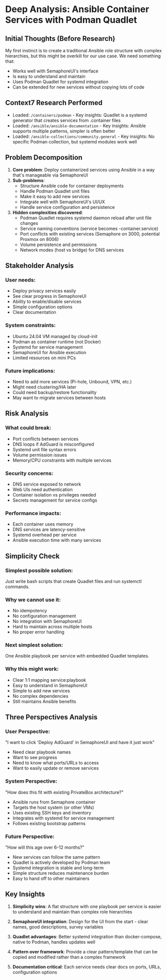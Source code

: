# Deep Analysis: Ansible Container Services with Podman Quadlet

## Initial Thoughts (Before Research)

My first instinct is to create a traditional Ansible role structure with complex hierarchies, but this might be overkill for our use case. We need something that:
- Works well with SemaphoreUI's interface
- Is easy to understand and maintain
- Uses Podman Quadlet for systemd integration
- Can be extended for new services without copying lots of code

## Context7 Research Performed
- Loaded: `/containers/podman` - Key insights: Quadlet is a systemd generator that creates services from .container files
- Loaded: `/ansible/ansible-documentation` - Key insights: Ansible supports multiple patterns, simpler is often better
- Loaded: `/ansible-collections/community.general` - Key insights: No specific Podman collection, but systemd modules work well

## Problem Decomposition

1. **Core problem**: Deploy containerized services using Ansible in a way that's manageable via SemaphoreUI
2. **Sub-problems**:
   - Structure Ansible code for container deployments
   - Handle Podman Quadlet unit files
   - Make it easy to add new services
   - Integrate well with SemaphoreUI's UI/UX
   - Handle service configuration and persistence
3. **Hidden complexities discovered**:
   - Podman Quadlet requires systemd daemon reload after unit file changes
   - Service naming conventions (service becomes <name>-container.service)
   - Port conflicts with existing services (Semaphore on 3000, potential Proxmox on 8006)
   - Volume persistence and permissions
   - Network modes (host vs bridge) for DNS services

## Stakeholder Analysis

### User needs:
- Deploy privacy services easily
- See clear progress in SemaphoreUI
- Ability to enable/disable services
- Simple configuration options
- Clear documentation

### System constraints:
- Ubuntu 24.04 VM managed by cloud-init
- Podman as container runtime (not Docker)
- Systemd for service management
- SemaphoreUI for Ansible execution
- Limited resources on mini PCs

### Future implications:
- Need to add more services (Pi-hole, Unbound, VPN, etc.)
- Might need clustering/HA later
- Could need backup/restore functionality
- May want to migrate services between hosts

## Risk Analysis

### What could break:
- Port conflicts between services
- DNS loops if AdGuard is misconfigured
- Systemd unit file syntax errors
- Volume permission issues
- Memory/CPU constraints with multiple services

### Security concerns:
- DNS service exposed to network
- Web UIs need authentication
- Container isolation vs privileges needed
- Secrets management for service configs

### Performance impacts:
- Each container uses memory
- DNS services are latency-sensitive
- Systemd overhead per service
- Ansible execution time with many services

## Simplicity Check

### Simplest possible solution:
Just write bash scripts that create Quadlet files and run systemctl commands.

### Why we cannot use it:
- No idempotency
- No configuration management
- No integration with SemaphoreUI
- Hard to maintain across multiple hosts
- No proper error handling

### Next simplest solution:
One Ansible playbook per service with embedded Quadlet templates.

### Why this might work:
- Clear 1:1 mapping service:playbook
- Easy to understand in SemaphoreUI
- Simple to add new services
- No complex dependencies
- Still maintains Ansible benefits

## Three Perspectives Analysis

### User Perspective:
"I want to click 'Deploy AdGuard' in SemaphoreUI and have it just work"
- Need clear playbook names
- Want to see progress
- Need to know what ports/URLs to access
- Want to easily update or remove services

### System Perspective:
"How does this fit with existing PrivateBox architecture?"
- Ansible runs from Semaphore container
- Targets the host system (or other VMs)
- Uses existing SSH keys and inventory
- Integrates with systemd for service management
- Follows existing bootstrap patterns

### Future Perspective:
"How will this age over 6-12 months?"
- New services can follow the same pattern
- Quadlet is actively developed by Podman team
- Systemd integration is stable and long-term
- Simple structure reduces maintenance burden
- Easy to hand off to other maintainers

## Key Insights

1. **Simplicity wins**: A flat structure with one playbook per service is easier to understand and maintain than complex role hierarchies

2. **SemaphoreUI integration**: Design for the UI from the start - clear names, good descriptions, survey variables

3. **Quadlet advantages**: Better systemd integration than docker-compose, native to Podman, handles updates well

4. **Pattern over framework**: Provide a clear pattern/template that can be copied and modified rather than a complex framework

5. **Documentation critical**: Each service needs clear docs on ports, URLs, configuration options